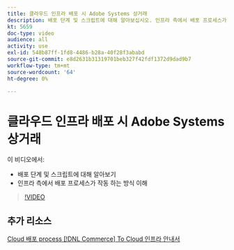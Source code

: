 ```yaml
---
title: 클라우드 인프라 배포 시 Adobe Systems 상거래
description: 배포 단계 및 스크립트에 대해 알아보십시오. 인프라 측에서 배포 프로세스가 작동 하는 방식을 이해 합니다.
kt: 5659
doc-type: video
audience: all
activity: use
exl-id: 548b87ff-1fd8-4486-b28a-40f28f3ababd
source-git-commit: e8d2631b31319701beb327f42fdf1372d9dad9b7
workflow-type: tm+mt
source-wordcount: '64'
ht-degree: 0%

---
```


# 클라우드 인프라 배포 시 Adobe Systems 상거래

이 비디오에서:

- 배포 단계 및 스크립트에 대해 알아보기
- 인프라 측에서 배포 프로세스가 작동 하는 방식 이해

>[!VIDEO](https://video.tv.adobe.com/v/35695?quality=12&learn=on)

## 추가 리소스

[Cloud 배포 process  [!DNL Commerce]  To Cloud 인프라 안내서](https://experienceleague.adobe.com/docs/commerce-cloud-service/user-guide/develop/deploy/process.html)
